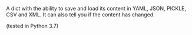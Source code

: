 A dict with the ability to save and load its content in YAML, JSON, PICKLE, CSV and XML.
It can also tell you if the content has changed.

(tested in Python 3.7)
